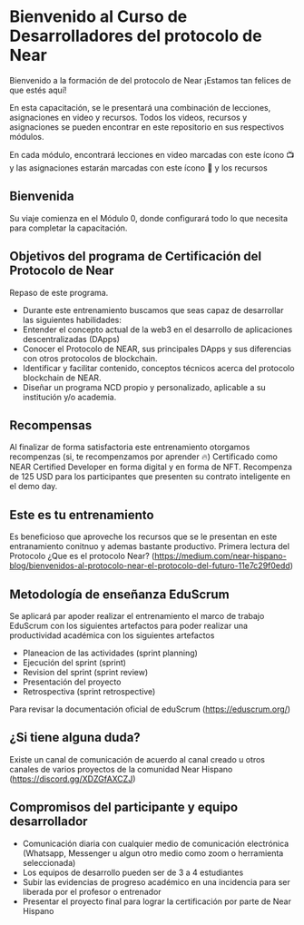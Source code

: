 # Bienvenido al Curso de Desarrolladores del protocolo de Near
Bienvenido a la formación de del protocolo de Near ¡Estamos tan felices de que estés aquí! 

En esta capacitación, se le presentará una combinación de lecciones, asignaciones en video y recursos. Todos los videos, recursos  y asignaciones se pueden encontrar en este repositorio en sus respectivos módulos.  

En cada módulo, encontrará lecciones en video marcadas con este ícono 📺 y las asignaciones estarán marcadas con este ícono 📓 y los recursos 

## Bienvenida
Su viaje comienza en el Módulo 0, donde configurará todo lo que necesita para completar la capacitación.

## Objetivos del programa de Certificación del Protocolo de Near 

Repaso de este programa.
- Durante este entrenamiento buscamos que seas capaz de desarrollar las siguientes habilidades:
- Entender el concepto actual de la web3 en el desarrollo de aplicaciones descentralizadas (DApps)
- Conocer el Protocolo de NEAR, sus principales DApps y sus diferencias con otros protocolos de blockchain.
- Identificar y facilitar contenido, conceptos técnicos acerca del protocolo blockchain de NEAR.
- Diseñar un programa NCD propio y personalizado, aplicable a su institución y/o academia.

 ## Recompensas 
Al finalizar de forma satisfactoria este entrenamiento otorgamos recompenzas (si, te recompenzamos por aprender 🔥)
Certificado como NEAR Certified Developer en forma digital y en forma de NFT.
Recompenza de 125 USD para los participantes que presenten su contrato inteligente en el demo day.

## Este es tu entrenamiento
Es beneficioso que aproveche los recursos que se le presentan en este entranamiento conitnuo y ademas bastante productivo.
Primera lectura del Protocolo ¿Que es el protocolo Near?
(https://medium.com/near-hispano-blog/bienvenidos-al-protocolo-near-el-protocolo-del-futuro-11e7c29f0edd)

## Metodología de enseñanza EduScrum

Se aplicará par apoder realizar el entrenamiento el marco de trabajo EduScrum con los siguientes artefactos para poder realizar una productividad académica
con los siguientes artefactos
- Planeacion de las actividades (sprint planning)
- Ejecución del sprint (sprint)
- Revision del sprint (sprint review) 
- Presentación del proyecto 
- Retrospectiva (sprint retrospective) 

Para revisar la documentación oficial de eduScrum (https://eduscrum.org/)

## ¿Si tiene alguna duda?
Existe un canal de comunicación de acuerdo al canal creado u otros canales de varios proyectos de la comunidad Near Hispano
(https://discord.gg/XDZGfAXCZJ)
## Compromisos del participante y equipo desarrollador
- Comunicación diaria con cualquier medio de comunicación electrónica  (Whatsapp, Messenger u algun otro medio como zoom o herramienta seleccionada) 
- Los equipos de desarrollo pueden ser de 3 a 4 estudiantes
- Subir las evidencias de progreso académico en una incidencia para ser liberada por el profesor o entrenador 
- Presentar el proyecto final para lograr la certificación por parte de Near Hispano
